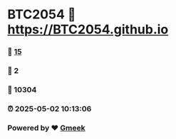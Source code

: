 # BTC2054 :link: https://BTC2054.github.io 
### :page_facing_up: [15](https://BTC2054.github.io/tag.html) 
### :speech_balloon: 2 
### :hibiscus: 10304 
### :alarm_clock: 2025-05-02 10:13:06 
### Powered by :heart: [Gmeek](https://github.com/Meekdai/Gmeek)
